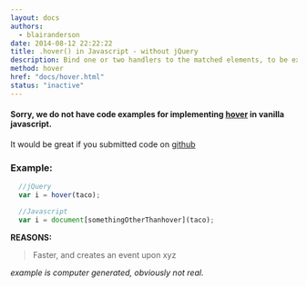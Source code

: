 ```yaml
---
layout: docs
authors:
  - blairanderson
date: 2014-08-12 22:22:22
title: .hover() in Javascript - without jQuery
description: Bind one or two handlers to the matched elements, to be executed when the mouse pointer enters and leaves the elements.
method: hover
href: "docs/hover.html"
status: "inactive"
---
```


#### Sorry, we do not have code examples for implementing [hover](http://api.jquery.com/hover/) in vanilla javascript.

It would be great if you submitted code on [github](https://github.com/blairanderson/without-jquery/blob/master/docs/hover.md)

### Example:

```javascript
  //jQuery
  var i = hover(taco);

  //Javascript
  var i = document[somethingOtherThanhover](taco);

```

**REASONS:**
> Faster, and creates an event upon xyz

*example is computer generated, obviously not real.*
